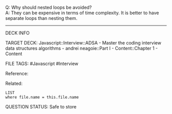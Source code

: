 Q: Why should nested loops be avoided?  
A: They can be expensive in terms of time complexity. It is better to have separate loops than nesting them.
<!--ID: 1693659899762-->

---

DECK INFO

TARGET DECK: Javascript::Interview::ADSA - Master the coding interview data structures algorithms - andrei neagoie::Part I - Content::Chapter 1 - Content

FILE TAGS: #Javascript #Interview

Reference:

Related:

```dataview
LIST
where file.name = this.file.name
```


QUESTION STATUS: Safe to store
